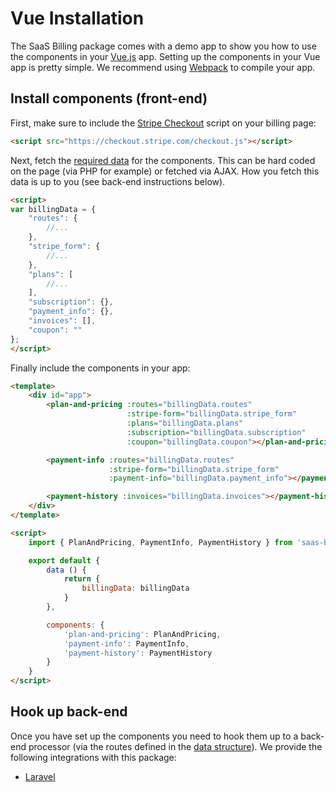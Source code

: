 # Vue Installation

The SaaS Billing package comes with a demo app to show you how to use the components in your [Vue.js](https://vuejs.org/) app. Setting up the components in your Vue app is pretty simple. We recommend using [Webpack](https://webpack.js.org/) to compile your app.

## Install components (front-end)

First, make sure to include the [Stripe Checkout](https://stripe.com/checkout) script on your billing page:

```html
<script src="https://checkout.stripe.com/checkout.js"></script>
```

Next, fetch the [required data](../misc/data-structure.md) for the components. This can be hard coded on the page (via PHP for example) or fetched via AJAX. How you fetch this data is up to you (see back-end instructions below).

```html
<script>
var billingData = {
    "routes": {
        //...
    },
    "stripe_form": {
        //...
    },
    "plans": [
    	//...
    ],
    "subscription": {},
    "payment_info": {},
    "invoices": [],
    "coupon": ""
};
</script>
```

Finally include the components in your app:


```html
<template>
    <div id="app">
        <plan-and-pricing :routes="billingData.routes"
                          :stripe-form="billingData.stripe_form"
                          :plans="billingData.plans"
                          :subscription="billingData.subscription"
                          :coupon="billingData.coupon"></plan-and-pricing>

        <payment-info :routes="billingData.routes"
                      :stripe-form="billingData.stripe_form"
                      :payment-info="billingData.payment_info"></payment-info>

        <payment-history :invoices="billingData.invoices"></payment-history>
    </div>
</template>

<script>
	import { PlanAndPricing, PaymentInfo, PaymentHistory } from 'saas-billing';

	export default {
		data () {
			return {
				billingData: billingData
			}
		},

		components: {
			'plan-and-pricing': PlanAndPricing,
			'payment-info': PaymentInfo,
			'payment-history': PaymentHistory
		}
	}
</script>
```

## Hook up back-end

Once you have set up the components you need to hook them up to a back-end processor (via the routes defined in the [data structure](../misc/data-structure.md)). We provide the following integrations with this package:

* [Laravel](../laravel/installation.md)